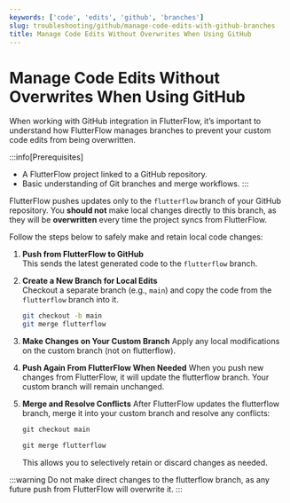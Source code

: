 ```yaml
---
keywords: ['code', 'edits', 'github', 'branches']
slug: troubleshooting/github/manage-code-edits-with-github-branches
title: Manage Code Edits Without Overwrites When Using GitHub
---
```


# Manage Code Edits Without Overwrites When Using GitHub

When working with GitHub integration in FlutterFlow, it’s important to understand how FlutterFlow manages branches to prevent your custom code edits from being overwritten.

:::info[Prerequisites]
- A FlutterFlow project linked to a GitHub repository.
- Basic understanding of Git branches and merge workflows.
:::

FlutterFlow pushes updates only to the `flutterflow` branch of your GitHub repository. You **should not** make local changes directly to this branch, as they will be **overwritten** every time the project syncs from FlutterFlow.

Follow the steps below to safely make and retain local code changes:

1. **Push from FlutterFlow to GitHub**  
   This sends the latest generated code to the `flutterflow` branch.

2. **Create a New Branch for Local Edits**  
   Checkout a separate branch (e.g., `main`) and copy the code from the `flutterflow` branch into it.

   ```bash
   git checkout -b main
   git merge flutterflow
   ```

3. **Make Changes on Your Custom Branch**
   Apply any local modifications on the custom branch (not on flutterflow).

4. **Push Again From FlutterFlow When Needed**
   When you push new changes from FlutterFlow, it will update the flutterflow branch. Your custom branch will remain unchanged.

5. **Merge and Resolve Conflicts**
   After FlutterFlow updates the flutterflow branch, merge it into your custom branch and resolve any conflicts:

      ```js
      git checkout main
      ```
      ```js
      git merge flutterflow
      ```
      This allows you to selectively retain or discard changes as needed.

:::warning
Do not make direct changes to the flutterflow branch, as any future push from FlutterFlow will overwrite it.
:::